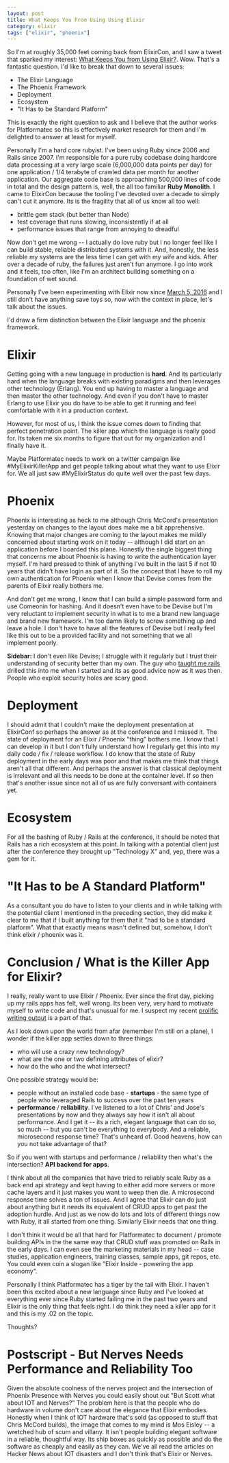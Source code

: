 ```yaml
---
layout: post
title: What Keeps You From Using Using Elixir
category: elixir
tags: ["elixir", "phoenix"]
---
```

So I'm at roughly 35,000 feet coming back from ElixirCon, and I saw a tweet that sparked my interest: [What Keeps You from Using Elixir?](https://twitter.com/georgeguimaraes/status/771722738994180096).  Wow.  That's a fantastic question.  I'd like to break that down to several issues:

* The Elixir Language
* The Phoenix Framework
* Deployment
* Ecosystem
* "It Has to be Standard Platform"

This is exactly the right question to ask and I believe that the author works for Platformatec so this is effectively market research for them and I'm delighted to answer at least for myself.

Personally I'm a hard core rubyist.  I've been using Ruby since 2006 and Rails since 2007.  I'm responsible for a pure ruby codebase doing hardcore data processing at a very large scale (6,000,000 data points per day) for one application / 1/4 terabyte of crawled data per month for another application. Our aggregate code base is approaching 500,000 lines of code in total and the design pattern is, well, the all too familiar **Ruby Monolith**.  I came to ElixirCon because the tooling I've devoted over a decade to simply can't cut it anymore.  Its is the fragility that all of us know all too well:

* brittle gem stack (but better than Node)
* test coverage that runs slowing, inconsistently if at all
* performance issues that range from annoying to dreadful

Now don't get me wrong -- I actually do love ruby but I no longer feel like I can build stable, reliable distributed systems with it.  And, honestly, the less reliable my systems are the less time I can get with my wife and kids.  After over a decade of ruby, the failures just aren't fun anymore.  I go into work and it feels, too often, like I'm an architect building something on a foundation of wet sound.

Personally I've been experimenting with Elixir now since [March 5, 2016](http://localhost:4000/blog/elixir/2016/03/05/getting-started-installation.html) and I still don't have anything save toys so, now with the context in place, let's talk about the issues.

I'd draw a firm distinction between the Elixir language and the phoenix framework.

# Elixir

Getting going with a new language in production is **hard**.  And its particularly hard when the language breaks with existing paradigms and then leverages other technology (Erlang).  You end up having to master a language and then master the other technology.  And even if you don't have to master Erlang to use Elixir you do have to be able to get it running and feel comfortable with it in a production context.

However, for most of us, I think the issue comes down to finding that perfect penetration point.  The killer app which the language is really good for.  Its taken me six months to figure that out for my organization and I finally have it.

Maybe Platformatec needs to work on a twitter campaign like #MyElixirKillerApp and get people talking about what they want to use Elixir for.  We all just saw #MyElixirStatus do quite well over the past few days.

# Phoenix

Phoenix is interesting as heck to me although Chris McCord's presentation yesterday on changes to the layout does make me a bit apprehensive.  Knowing that major changes are coming to the layout makes me mildly concerned about starting work on it today -- although I did start on an application before I boarded this plane.  Honestly the single biggest thing that concerns me about Phoenix is having to write the authentication layer myself.  I'm hard pressed to think of anything I've built in the last 5 if not 10 years that didn't have login as part of it.  So the concept that I have to roll my own authentication for Phoenix when I know that Devise comes from the parents of Elixir really bothers me.  

And don't get me wrong, I know that I can build a simple password form and use Comeonin for hashing.  And it doesn't even have to be Devise but I'm very reluctant to implement security in what is to me a brand new language and brand new framework.  I'm too damn likely to screw something up and leave a hole.  I don't have to have all the features of Devise but I really feel like this out to be a provided facility and not something that we all implement poorly.

**Sidebar:** I don't even like Devise; I struggle with it regularly but I trust their understanding of security better than my own.  The guy who [taught me rails](https://fuzzygroup.github.io/blog/software%20engineering/2016/09/02/what-wolfram-arnold-taught-me.html) drilled this into me when I started and its as good advice now as it was then.  People who exploit security holes are scary good.

# Deployment

I should admit that I couldn't make the deployment presentation at ElixirConf so perhaps the answer as at the conference and I missed it.  The state of deployment for an Elixir / Phoenix "thing" bothers me.  I know that I can develop in it but I don't fully understand how I regularly get this into my daily code / fix / release workflow.  I do know that the state of Ruby deployment in the early days was poor and that makes me think that things aren't all that different.  And perhaps the answer is that classical deployment is irrelevant and all this needs to be done at the container level. If so then that's another issue since not all of us are fully conversant with containers yet.

# Ecosystem

For all the bashing of Ruby / Rails at the conference, it should be noted that Rails has a rich ecosystem at this point.  In talking with a potential client just after the conference they brought up "Technology X" and, yep, there was a gem for it.

# "It Has to be A Standard Platform"

As a consultant you do have to listen to your clients and in while talking with the potential client I mentioned in the preceding section, they did make it clear to me that if I built anything for them that it "had to be a standard platform".  What that exactly means wasn't defined but, somehow, I don't think elixir / phoenix was it.


# Conclusion / What is the Killer App for Elixir?

I really, really want to use Elixir / Phoenix.  Ever since the first day, picking up my rails apps has felt, well wrong.  Its been very, very hard to motivate myself to write code and that's unusual for me.  I suspect my recent [prolific writing output](http://fuzzyblog.github.io) is a part of that.

As I look down upon the world from afar (remember I'm still on a plane), I wonder if the killer app settles down to three things: 

* who will use a crazy new technology?
* what are the one or two defining attributes of elixir?
* how do the who and the what intersect?

One possible strategy would be: 

* people without an installed code base - **startups** - the same type of people who leveraged Rails to success over the past ten years
* **performance** / **reliability**.  I've listened to a lot of Chris' and Jose's presentations by now and they always say how it isn't all about performance.  And I get it -- its a rich, elegant language that can do so, so much -- but you can't be everything to everybody.  And a reliable, microsecond response time?  That's unheard of.  Good heavens, how can you not take advantage of that?  

So if you went with startups and performance / reliability then what's the intersection?  **API backend for apps**.  

I think about all the companies that have tried to reliably scale Ruby as a back end api strategy and kept having to either add more servers or more cache layers and it just makes you want to weep then die.  A microsecond response time solves a ton of issues.  And I agree that Elixir can do just about anything but it needs its equivalent of CRUD apps to get past the adoption hurdle.  And just as we now do lots and lots of different things now with Ruby, it all started from one thing.  Similarly Elixir needs that one thing.  

I don't think it would be all that hard for Platformatec to document / promote building APIs in the the same way that CRUD stuff was promoted on Rails in the early days.  I can even see the marketing materials in my head -- case studies, application engineers, training classes, sample apps, git repos, etc.  You could even coin a slogan like "Elixir Inside - powering the app economy".

Personally I think Platformatec has a tiger by the tail with Elixir.  I haven't been this excited about a new language since Ruby and I've looked at everything ever since Ruby started failing me in the past two years and Elixir is the only thing that feels right.  I do think they need a killer app for it and this is my .02 on the topic.

Thoughts?

# Postscript - But Nerves Needs Performance and Reliability Too

Given the absolute coolness of the nerves project and the intersection of Phoenix Presence with Nerves you could easily shout out "But Scott what about IOT and Nerves?"  The problem here is that the people who do hardware in volume don't care about the elegance that Elixir embodies.  Honestly when I think of IOT hardware that's sold (as opposed to stuff that Chris McCord builds), the image that comes to my mind is Mos Eisley -- a wretched hub of scum and villany.  It isn't people building elegant software in a reliable, thoughtful way.  Its ship boxes as quickly as possible and do the software as cheaply and easily as they can.  We've all read the articles on Hacker News about IOT disasters and I don't think that's Elixir or Nerves.